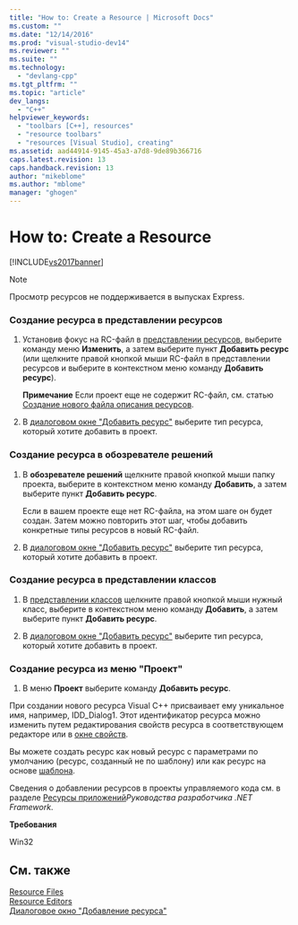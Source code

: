 ```yaml
---
title: "How to: Create a Resource | Microsoft Docs"
ms.custom: ""
ms.date: "12/14/2016"
ms.prod: "visual-studio-dev14"
ms.reviewer: ""
ms.suite: ""
ms.technology: 
  - "devlang-cpp"
ms.tgt_pltfrm: ""
ms.topic: "article"
dev_langs: 
  - "C++"
helpviewer_keywords: 
  - "toolbars [C++], resources"
  - "resource toolbars"
  - "resources [Visual Studio], creating"
ms.assetid: aad44914-9145-45a3-a7d8-9de89b366716
caps.latest.revision: 13
caps.handback.revision: 13
author: "mikeblome"
ms.author: "mblome"
manager: "ghogen"
---
```

# How to: Create a Resource
[!INCLUDE[vs2017banner](../assembler/inline/includes/vs2017banner.md)]

> [!NOTE]
>  Просмотр ресурсов не поддерживается в выпусках Express.  
  
### Создание ресурса в представлении ресурсов  
  
1.  Установив фокус на RC\-файл в [представлении ресурсов](../windows/resource-view-window.md), выберите команду меню **Изменить**, а затем выберите пункт **Добавить ресурс** \(или щелкните правой кнопкой мыши RC\-файл в представлении ресурсов и выберите в контекстном меню команду **Добавить ресурс**\).  
  
     **Примечание** Если проект еще не содержит RC\-файл, см. статью [Создание нового файла описания ресурсов](../windows/how-to-create-a-resource-script-file.md).  
  
2.  В [диалоговом окне "Добавить ресурс"](../Topic/Add%20Resource%20Dialog%20Box.md) выберите тип ресурса, который хотите добавить в проект.  
  
### Создание ресурса в обозревателе решений  
  
1.  В **обозревателе решений** щелкните правой кнопкой мыши папку проекта, выберите в контекстном меню команду **Добавить**, а затем выберите пункт **Добавить ресурс**.  
  
     Если в вашем проекте еще нет RC\-файла, на этом шаге он будет создан. Затем можно повторить этот шаг, чтобы добавить конкретные типы ресурсов в новый RC\-файл.  
  
2.  В [диалоговом окне "Добавить ресурс"](../Topic/Add%20Resource%20Dialog%20Box.md) выберите тип ресурса, который хотите добавить в проект.  
  
### Создание ресурса в представлении классов  
  
1.  В [представлении классов](http://msdn.microsoft.com/ru-ru/8d7430a9-3e33-454c-a9e1-a85e3d2db925) щелкните правой кнопкой мыши нужный класс, выберите в контекстном меню команду **Добавить**, а затем выберите пункт **Добавить ресурс**.  
  
2.  В [диалоговом окне "Добавить ресурс"](../Topic/Add%20Resource%20Dialog%20Box.md) выберите тип ресурса, который хотите добавить в проект.  
  
### Создание ресурса из меню "Проект"  
  
1.  В меню **Проект** выберите команду **Добавить ресурс**.  
  
 При создании нового ресурса Visual C\+\+ присваивает ему уникальное имя, например, IDD\_Dialog1. Этот идентификатор ресурса можно изменить путем редактирования свойств ресурса в соответствующем редакторе или в [окне свойств](../Topic/Properties%20Window.md).  
  
 Вы можете создать ресурс как новый ресурс с параметрами по умолчанию \(ресурс, созданный не по шаблону\) или как ресурс на основе [шаблона](../Topic/How%20to:%20Use%20Resource%20Templates.md).  
  
 Сведения о добавлении ресурсов в проекты управляемого кода см. в разделе [Ресурсы приложений](../Topic/Resources%20in%20Desktop%20Apps.md)*Руководства разработчика .NET Framework*.  
  
 **Требования**  
  
 Win32  
  
## См. также  
 [Resource Files](../mfc/resource-files-visual-studio.md)   
 [Resource Editors](../mfc/resource-editors.md)   
 [Диалоговое окно "Добавление ресурса"](../Topic/Add%20Resource%20Dialog%20Box.md)
